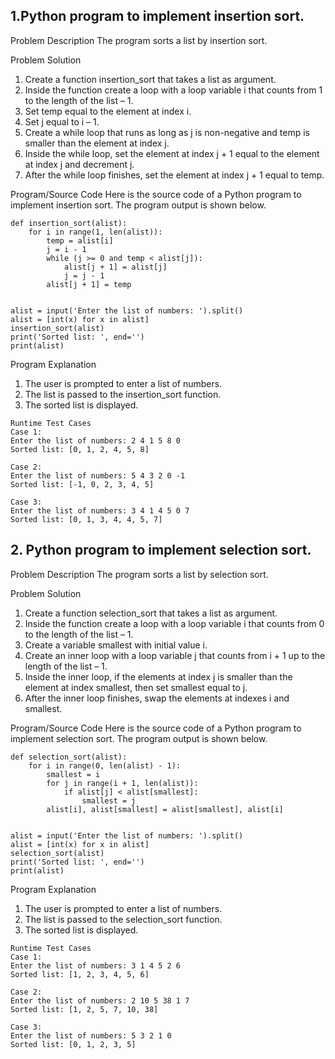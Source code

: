 
## 1.Python program to implement insertion sort.

Problem Description
The program sorts a list by insertion sort.

Problem Solution
1. Create a function insertion_sort that takes a list as argument.
2. Inside the function create a loop with a loop variable i that counts from 1 to the length of the list – 1.
3. Set temp equal to the element at index i.
4. Set j equal to i – 1.
5. Create a while loop that runs as long as j is non-negative and temp is smaller than the element at index j.
6. Inside the while loop, set the element at index j + 1 equal to the element at index j and decrement j.
7. After the while loop finishes, set the element at index j + 1 equal to temp.

Program/Source Code
Here is the source code of a Python program to implement insertion sort. The program output is shown below.
```
def insertion_sort(alist):
    for i in range(1, len(alist)):
        temp = alist[i]
        j = i - 1
        while (j >= 0 and temp < alist[j]):
            alist[j + 1] = alist[j]
            j = j - 1
        alist[j + 1] = temp
 
 
alist = input('Enter the list of numbers: ').split()
alist = [int(x) for x in alist]
insertion_sort(alist)
print('Sorted list: ', end='')
print(alist)
```
Program Explanation
1. The user is prompted to enter a list of numbers.
2. The list is passed to the insertion_sort function.
3. The sorted list is displayed.

```
Runtime Test Cases
Case 1:
Enter the list of numbers: 2 4 1 5 8 0
Sorted list: [0, 1, 2, 4, 5, 8]
 
Case 2:
Enter the list of numbers: 5 4 3 2 0 -1
Sorted list: [-1, 0, 2, 3, 4, 5]
 
Case 3:
Enter the list of numbers: 3 4 1 4 5 0 7
Sorted list: [0, 1, 3, 4, 4, 5, 7]
```
## 2.  Python program to implement selection sort.

Problem Description
The program sorts a list by selection sort.

Problem Solution
1. Create a function selection_sort that takes a list as argument.
2. Inside the function create a loop with a loop variable i that counts from 0 to the length of the list – 1.
3. Create a variable smallest with initial value i.
4. Create an inner loop with a loop variable j that counts from i + 1 up to the length of the list – 1.
5. Inside the inner loop, if the elements at index j is smaller than the element at index smallest, then set smallest equal to j.
6. After the inner loop finishes, swap the elements at indexes i and smallest.

Program/Source Code
Here is the source code of a Python program to implement selection sort. The program output is shown below.
```
def selection_sort(alist):
    for i in range(0, len(alist) - 1):
        smallest = i
        for j in range(i + 1, len(alist)):
            if alist[j] < alist[smallest]:
                smallest = j
        alist[i], alist[smallest] = alist[smallest], alist[i]
 
 
alist = input('Enter the list of numbers: ').split()
alist = [int(x) for x in alist]
selection_sort(alist)
print('Sorted list: ', end='')
print(alist)
```

Program Explanation
1. The user is prompted to enter a list of numbers.
2. The list is passed to the selection_sort function.
3. The sorted list is displayed.

```
Runtime Test Cases
Case 1:
Enter the list of numbers: 3 1 4 5 2 6
Sorted list: [1, 2, 3, 4, 5, 6]
 
Case 2:
Enter the list of numbers: 2 10 5 38 1 7
Sorted list: [1, 2, 5, 7, 10, 38]
 
Case 3:
Enter the list of numbers: 5 3 2 1 0
Sorted list: [0, 1, 2, 3, 5]
```


